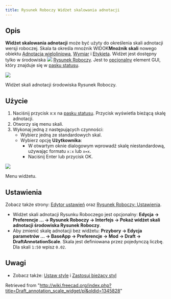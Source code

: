 ```yaml
---
title: Rysunek Roboczy Widżet skalowania adnotacji
---
```

## Opis

**Widżet skalowania adnotacji** może być użyty do określenia skali adnotacji wersji roboczej. Skala ta określa mnożnik WIDOK**Mnożnik skali** nowego obiektu [Adnotacja wieloliniowa](/Draft_Text/pl "Draft Text/pl"), [Wymiar](/Draft_Dimension/pl "Draft Dimension/pl") i [Etykieta](/Draft_Label/pl "Draft Label/pl"). Widżet jest dostępny tylko w środowiska ![](/images/Workbench_Draft.svg) [Rysunek Roboczy](/Draft_Workbench/pl "Draft Workbench/pl"). Jest to [opcjonalny](##Ustawienia) element GUI, który znajduje się w [pasku statusu](/Status_bar/pl "Status bar/pl").

![](/images/Draft_annotation_scale_widget_button.png)

Widżet skali adnotacji środowiska Rysunek Roboczy.

## Użycie

1. Naciśnij przycisk x:x na [pasku statusu](/Status_bar/pl "Status bar/pl"). Przycisk wyświetla bieżącą skalę adnotacji.
2. Otworzy się menu skali.
3. Wykonaj jedną z następujących czynności:
   * Wybierz jedną ze standardowych skal.
   * Wybierz opcję **Użytkownika**:
     + W otwartym oknie dialogowym wprowadź skalę niestandardową, używając formatu `x:x` lub `x=x`.
     + Naciśnij Enter lub przycisk OK.

![](/images/Draft_annotation_scale_widget_menu.png)

Menu widżetu.

## Ustawienia

Zobacz także strony: [Edytor ustawień](/Preferences_Editor/pl "Preferences Editor/pl") oraz [Rysunek Roboczy: Ustawienia](/Draft_Preferences/pl "Draft Preferences/pl").

* Widżet skali adnotacji Rysunku Roboczego jest opcjonalny: **Edycja → Preferencje ... → Rysunek Roboczy → Interfejs → Pokaż widżet skali adnotacji środowiska Rysunek Roboczy**.
* Aby zmienić skalę adnotacji bez widżetu: **Przybory → Edycja parametrów ... → BaseApp → Preferencje → Mod → Draft → DraftAnnotationScale**. Skala jest definiowana przez pojedynczą liczbę. Dla skali `1:50` wpisz `0.02`.

## Uwagi

* Zobacz także: [Ustaw style](/Draft_SetStyle/pl "Draft SetStyle/pl") i [Zastosuj bieżący styl](/Draft_ApplyStyle/pl "Draft ApplyStyle/pl")

Retrieved from "<http://wiki.freecad.org/index.php?title=Draft_annotation_scale_widget/pl&oldid=1345828>"